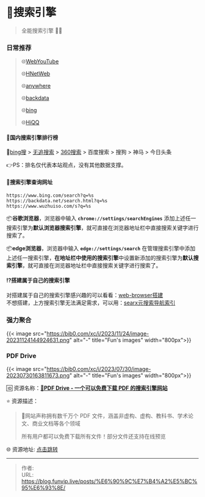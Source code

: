 # 🔎搜索引擎


> 全能搜索引擎 🌟🌟

<!--more-->

### 日常推荐

> 🌐[WebYouTube](https://web.xn--xhqwov38c.com/)
>
> 🌐[HNetWeb](https://webproxy.moeyy.xyz/)
>
> 🌐[anywhere](https://web.xml.wiki/)
>
> 🌐[backdata](https://backdata.net/search.html?q=backdata)
>
> 🌐[bing](https://cn.bing.com/search?q=bing)
>
> 🌐[HiQQ](https://nav.hiqq.com.cn/)

#### 🚩国内搜索引擎排行榜

🚀[bing搜](https://cn.bing.com/search?q=bing&ensearch=1&cc=us&tbn=all) > [无追搜索](https://www.wuzhuiso.com/s?q=%E6%97%A0%E8%BF%BD) > [360搜索](https://www.so.com/s?q=360%E6%90%9C%E7%B4%A2) > 百度搜索 > 搜狗 > 神马 > 今日头条

👉PS：排名仅代表本站观点，没有其他数据支撑。

#### 📌搜索引擎查询网址

```auto
https://www.bing.com/search?q=%s
https://backdata.net/search.html?q=%s
https://www.wuzhuiso.com/s?q=%s
```

📦️**谷歌浏览器**，浏览器中输入 **`chrome://settings/searchEngines`** 添加上述任一搜索引擎为**默认浏览器搜索引擎**，就可直接在浏览器地址栏中直接搜索关键字进行搜索了。

📦️**edge浏览器**，浏览器中输入 **`edge://settings/search`** 在管理搜索引擎中添加上述任一搜索引擎，**在地址栏中使用的搜索引擎**中设置新添加的搜索引擎为**默认搜索引擎**，就可直接在浏览器地址栏中直接搜索关键字进行搜索了。

#### ⁉️搭建属于自己的搜索引擎

对搭建属于自己的搜索引擎感兴趣的可以看看：[web-browser搭建](https://blog.tanglu.me/web-browser/)  
不想搭建，上方搜索引擎无法满足需求，可以用：[searx元搜索导航索引](https://searx.neocities.org/instancescores)

### 强力聚合

{{< image src="https://bib0.com/xc/i/2023/11/24/image-20231124144924631.png" alt="-"  title="Fun's images"  width="800px">}}   

### PDF Drive

{{< image src="https://bib0.com/xc/i/2023/07/30/image-20230730163811673.png" alt="-"  title="Fun's images"  width="800px">}}    

🆔  资源名称：[**📂PDF Drive - 一个可以免费下载 PDF 的搜索引擎网站**](https://www.pdfdrive.com/)

⭐️  资源描述：

> 📄网站声称拥有数千万个 PDF 文件，涵盖非虚构、虚构、教科书、学术论文、商业文档等各个领域
>
> 所有用户都可以免费下载所有文件！部分文件还支持在线预览
>

🌐 资源地址: [点击跳转](https://www.pdfdrive.com/) 



---

> 作者:   
> URL: https://blog.funvip.live/posts/%E6%90%9C%E7%B4%A2%E5%BC%95%E6%93%8E/  

